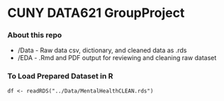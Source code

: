# CUNY DATA621 GroupProject

### About this repo

* /Data - Raw data csv, dictionary, and cleaned data as .rds
* /EDA - .Rmd and PDF output for reviewing and cleaning raw dataset

### To Load Prepared Dataset in R

```
df <- readRDS("../Data/MentalHealthCLEAN.rds")
```